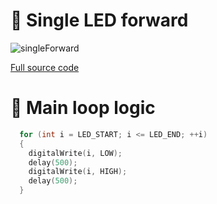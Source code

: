 # 🚨 Single LED forward

![singleForward](https://github.com/Edveika/Arduino-LED/assets/113787144/6b23f023-a826-421f-b060-6045068c8603)

[Full source code](https://github.com/Edveika/Arduino-LED/blob/main/SingleForward/SingleForward.ino)

# 🧠 Main loop logic

```c++
  for (int i = LED_START; i <= LED_END; ++i)
  {
    digitalWrite(i, LOW);
    delay(500);
    digitalWrite(i, HIGH);
    delay(500);
  }
```
